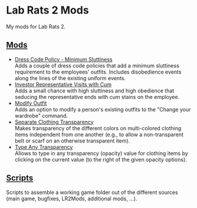 # Lab Rats 2 Mods

My mods for Lab Rats 2.


## [Mods](Mods/)

- [Dress Code Policy - Minimum Sluttiness](Mods/DressCodePolicy-MinSluttiness/)  
Adds a couple of dress code policies that add a minimum sluttiness requirement to the employees' outfits. Includes disobedience events along the lines of the existing uniform events.
- [Investor Representative Visits with Cum](Mods/InvestRepVisitCum/)  
Adds a small chance with high sluttiness and high obedience that seducing the representative ends with cum stains on the employee.
- [Modify Outfit](Mods/ModifyOutfit/)  
Adds an option to modify a person's existing outfits to the "Change your wardrobe" command.
- [Separate Clothing Transparency](Mods/SeparateClothingTransparency/)  
Makes transparency of the different colors on multi-colored clothing items independent from one another (e.g., to allow a non-transparent belt or scarf on an otherwise transparent item).
- [Type Any Transparency](Mods/TypeAnyTransparency/)  
Allows to type in any transparency (opacity) value for clothing items by clicking on the current value (to the right of the given opacity options).


## [Scripts](Scripts/)

Scripts to assemble a working game folder out of the different sources (main game, bugfixes, LR2Mods, additional mods, ...).